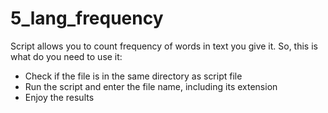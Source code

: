 # 5_lang_frequency
Script allows you to count frequency of words in text you give it.
So, this is what do you need to use it:
* Check if the file is in the same directory as script file
* Run the script and enter the file name, including its extension
* Enjoy the results
